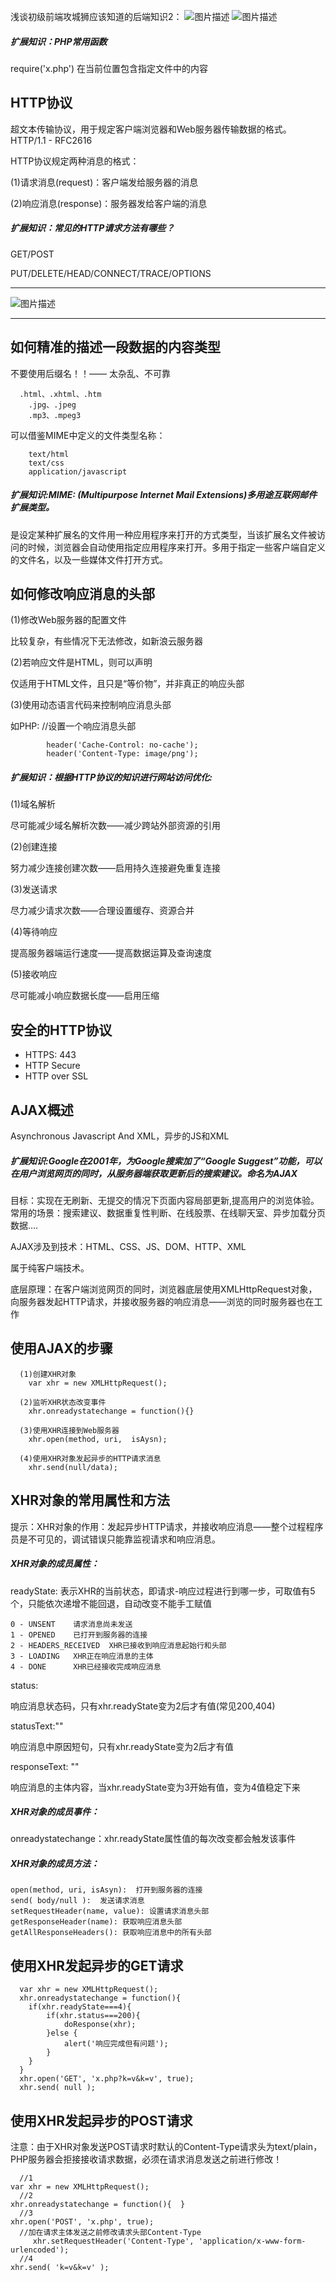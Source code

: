浅谈初级前端攻城狮应该知道的后端知识2：
![图片描述][1]
![图片描述][2]

##### 扩展知识：PHP常用函数

  require('x.php')   在当前位置包含指定文件中的内容


HTTP协议
--------

  超文本传输协议，用于规定客户端浏览器和Web服务器传输数据的格式。HTTP/1.1 - RFC2616

  HTTP协议规定两种消息的格式：

  (1)请求消息(request)：客户端发给服务器的消息	

  (2)响应消息(response)：服务器发给客户端的消息	

##### 扩展知识：常见的HTTP请求方法有哪些？

GET/POST

PUT/DELETE/HEAD/CONNECT/TRACE/OPTIONS


----------


![图片描述][3]

----------




如何精准的描述一段数据的内容类型
------------------

  不要使用后缀名！！—— 太杂乱、不可靠

```
  .html、.xhtml、.htm
	.jpg、.jpeg
	.mp3、.mpeg3
```

  可以借鉴MIME中定义的文件类型名称：
```
	text/html
	text/css
	application/javascript
```

##### 扩展知识:MIME: (Multipurpose Internet Mail Extensions)多用途互联网邮件扩展类型。
是设定某种扩展名的文件用一种应用程序来打开的方式类型，当该扩展名文件被访问的时候，浏览器会自动使用指定应用程序来打开。多用于指定一些客户端自定义的文件名，以及一些媒体文件打开方式。

如何修改响应消息的头部
-------------

  (1)修改Web服务器的配置文件
  
  比较复杂，有些情况下无法修改，如新浪云服务器

  (2)若响应文件是HTML，则可以声明<meta http-equiv="响应头部">

  仅适用于HTML文件，且只是“等价物”，并非真正的响应头部

  (3)使用动态语言代码来控制响应消息头部

如PHP:  //设置一个响应消息头部
```
		header('Cache-Control: no-cache');  
		header('Content-Type: image/png');
```

##### 扩展知识：根据HTTP协议的知识进行网站访问优化:

(1)域名解析

尽可能减少域名解析次数——减少跨站外部资源的引用

(2)创建连接

努力减少连接创建次数——启用持久连接避免重复连接

(3)发送请求

尽力减少请求次数——合理设置缓存、资源合并

(4)等待响应

提高服务器端运行速度——提高数据运算及查询速度

(5)接收响应

尽可能减小响应数据长度——启用压缩


安全的HTTP协议
-----------

  - HTTPS: 443 
  - HTTP Secure 
  - HTTP over SSL


AJAX概述
--------

  Asynchronous Javascript And XML，异步的JS和XML

##### 扩展知识:Google在2001年，为Google搜索加了“Google Suggest”功能，可以在用户浏览网页的同时，从服务器端获取更新后的搜索建议。命名为AJAX

目标：实现在无刷新、无提交的情况下页面内容局部更新,提高用户的浏览体验。常用的场景：搜索建议、数据重复性判断、在线股票、在线聊天室、异步加载分页数据....

AJAX涉及到技术：HTML、CSS、JS、DOM、HTTP、XML 

属于纯客户端技术。

底层原理：在客户端浏览网页的同时，浏览器底层使用XMLHttpRequest对象，向服务器发起HTTP请求，并接收服务器的响应消息——浏览的同时服务器也在工作

使用AJAX的步骤
-----------
```
  (1)创建XHR对象
	var xhr = new XMLHttpRequest();

  (2)监听XHR状态改变事件
	xhr.onreadystatechange = function(){}

  (3)使用XHR连接到Web服务器
	xhr.open(method, uri,  isAysn);

  (4)使用XHR对象发起异步的HTTP请求消息
	xhr.send(null/data);
```

XHR对象的常用属性和方法
---------------

提示：XHR对象的作用：发起异步HTTP请求，并接收响应消息——整个过程程序员是不可见的，调试错误只能靠监视请求和响应消息。

##### XHR对象的成员属性：

readyState:
表示XHR的当前状态，即请求-响应过程进行到哪一步，可取值有5个，只能依次递增不能回退，自动改变不能手工赋值
```
0 - UNSENT    请求消息尚未发送
1 - OPENED    已打开到服务器的连接
2 - HEADERS_RECEIVED  XHR已接收到响应消息起始行和头部
3 - LOADING   XHR正在响应消息的主体
4 - DONE      XHR已经接收完成响应消息
```



status:

响应消息状态码，只有xhr.readyState变为2后才有值(常见200,404)

statusText:""

响应消息中原因短句，只有xhr.readyState变为2后才有值

responseText: ""

响应消息的主体内容，当xhr.readyState变为3开始有值，变为4值稳定下来

##### XHR对象的成员事件：

onreadystatechange：xhr.readyState属性值的每次改变都会触发该事件

##### XHR对象的成员方法：
```
open(method, uri, isAsyn):  打开到服务器的连接
send( body/null ):  发送请求消息
setRequestHeader(name, value): 设置请求消息头部
getResponseHeader(name): 获取响应消息头部
getAllResponseHeaders(): 获取响应消息中的所有头部
```

使用XHR发起异步的GET请求
------------------

```
  var xhr = new XMLHttpRequest();
  xhr.onreadystatechange = function(){
	if(xhr.readyState===4){
		if(xhr.status===200){
			doResponse(xhr);
		}else {
			alert('响应完成但有问题');
		}
	}
  }
  xhr.open('GET', 'x.php?k=v&k=v', true);
  xhr.send( null );
```


使用XHR发起异步的POST请求
-------------------

注意：由于XHR对象发送POST请求时默认的Content-Type请求头为text/plain，PHP服务器会拒接接收请求数据，必须在请求消息发送之前进行修改！

```
  //1 
var xhr = new XMLHttpRequest();
  //2 
xhr.onreadystatechange = function(){  }
  //3 
xhr.open('POST', 'x.php', true);
  //加在请求主体发送之前修改请求头部Content-Type
	 xhr.setRequestHeader('Content-Type', 'application/x-www-form-urlencoded');
  //4 
xhr.send( 'k=v&k=v' );
```

  [1]: http://img.mukewang.com/584eb0fe0001f4be09040441.png
  [2]: http://img.mukewang.com/584eb1070001dd4508750156.png
  [3]: http://img.mukewang.com/584eb19e0001d14405410445.png